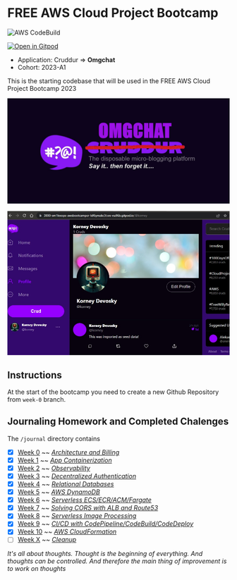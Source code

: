 # FREE AWS Cloud Project Bootcamp

![AWS CodeBuild](https://codebuild.eu-central-1.amazonaws.com/badges?uuid=eyJlbmNyeXB0ZWREYXRhIjoib2JGVlpFNFQrc2dKSGVsMm5JeVVKakY5SmRUNWdXZ0s2WExpdjVadENNOGVsQnNjRTVhTzVJS0pvM2RBNjc3Ly9oUjM0dGpUelJ4RmRKb0Y1Wk9lMVFRPSIsIml2UGFyYW1ldGVyU3BlYyI6IkVzNUU3bnB4U2xpT09GTFUiLCJtYXRlcmlhbFNldFNlcmlhbCI6MX0%3D&branch=main)

[![Open in Gitpod](https://gitpod.io/button/open-in-gitpod.svg)](https://gitpod.io/#<your-repository-url>)
- Application: Cruddur => **Omgchat**
- Cohort: 2023-A1

This is the starting codebase that will be used in the FREE AWS Cloud Project Bootcamp 2023

![Omgchat Graphic](_docs/assets/cruddur-banner.jpg)

![Omgchat Screenshot](_docs/assets/cruddur-screenshot.jpg)

## Instructions

At the start of the bootcamp you need to create a new Github Repository from `week-0` branch.

## Journaling Homework and Completed Chalenges

The `/journal` directory contains

- [x] [Week 0](journal/week0.md)        ~~  [*Architecture and Billing*](journal/markdown0.md)   
- [x] [Week 1](journal/week1.md)        ~~  [*App Containerization*](journal/markdown1.md) 
- [x] [Week 2](journal/week2.md)        ~~  [*Observability*](journal/markdown2.md) 
- [x] [Week 3](journal/week3.md)        ~~  [*Decentralized Authentication*](journal/markdown3.md) 
- [x] [Week 4](journal/week4.md)        ~~  [*Relational Databases*](journal/markdown4.md) 
- [x] [Week 5](journal/week5.md)        ~~  [*AWS DynamoDB*](journal/markdown5.md) 
- [x] [Week 6](journal/week6.md)        ~~  [*Serverless ECS/ECR/ACM/Fargate*](journal/markdown6.md) 
- [x] [Week 7](journal/week7.md)        ~~  [*Solving CORS with ALB and Route53*](journal/markdown7.md) 
- [x] [Week 8](journal/week8.md)        ~~  [*Serverless Image Processing*](journal/markdown8.md) 
- [x] [Week 9](journal/week9.md)        ~~  [*CI/CD with CodePipeline/CodeBuild/CodeDeploy*](journal/markdown9.md) 
- [x] [Week 10](journal/week10.md)      ~~  [*AWS CloudFormation*](journal/markdown10.md) 
- [ ] [Week X](journal/weekx.md)      ~~  [*Cleanup*](journal/markdownx.md) 

*It's all about thoughts. Thought is the beginning of everything. And thoughts can be controlled. And therefore the main thing of improvement is to work on thoughts*
